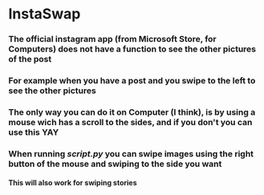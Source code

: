 # InstaSwap

<h3>The official instagram app (from Microsoft Store, for Computers) does not have a function to see the other pictures of the post</h3>
<h3>For example when you have a post and you swipe to the left to see the other pictures</h3>

<h3>The only way you can do it on Computer (I think), is by using a mouse wich has a scroll to the sides, and if you don't you can use this YAY</h3>

<h3>When running <i>script.py</i> you can swipe images using the right button of the mouse and swiping to the side you want</h3>
<h4>This will also work for swiping stories</h4>
